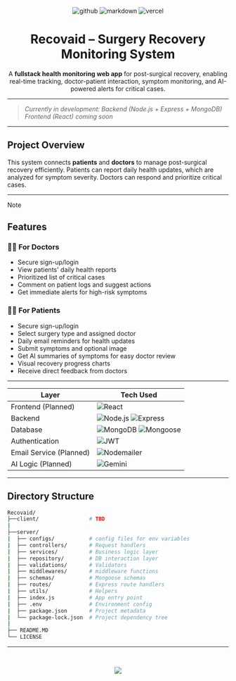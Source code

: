 <div align="center">

![github](https://img.shields.io/badge/GitHub-181717.svg?style=for-the-badge&logo=GitHub&logoColor=white)
![markdown](https://img.shields.io/badge/Markdown-181717.svg?style=for-the-badge&logo=Markdown&logoColor=white)
![vercel](https://img.shields.io/badge/Vercel-181717?style=for-the-badge&logo=vercel&logoColor=white)

# Recovaid – Surgery Recovery Monitoring System
A **fullstack health monitoring web app** for post-surgical recovery, enabling real-time tracking, doctor-patient interaction, symptom monitoring, and AI-powered alerts for critical cases.

</div>

---

>  *Currently in development: Backend (Node.js + Express + MongoDB)*  
>  *Frontend (React) coming soon*

---

##  Project Overview

This system connects **patients** and **doctors** to manage post-surgical recovery efficiently. Patients can report daily health updates, which are analyzed for symptom severity. Doctors can respond and prioritize critical cases.

---

>[!NOTE]
>## Features
>### 👨‍⚕️ For Doctors
>- Secure sign-up/login  
>- View patients' daily health reports  
>- Prioritized list of critical cases  
>- Comment on patient logs and suggest actions  
>- Get immediate alerts for high-risk symptoms  
>
>### 🧑‍💻 For Patients
>- Secure sign-up/login  
>- Select surgery type and assigned doctor  
>- Daily email reminders for health updates  
>- Submit symptoms and optional image  
>- Get AI summaries of symptoms for easy doctor review  
>- Visual recovery progress charts  
>- Receive direct feedback from doctors  

---

<div align="center">

| Layer      | Tech Used |
|------------|-----------|
|Frontend (Planned)|![React](https://img.shields.io/badge/React-20232a?style=for-the-badge&logo=react&logoColor=61DAFB)|
|Backend|![Node.js](https://img.shields.io/badge/Node.js-6DA55F?style=for-the-badge&logo=node.js&logoColor=white) ![Express](https://img.shields.io/badge/Express.js-000000?style=for-the-badge&logo=express&logoColor=white)|
|Database|![MongoDB](https://img.shields.io/badge/MongoDB-4EA94B?style=for-the-badge&logo=mongodb&logoColor=white) ![Mongoose](https://img.shields.io/badge/Mongoose-880000?style=for-the-badge&logoColor=white)|
|Authentication |![JWT](https://img.shields.io/badge/JWT-black?style=for-the-badge&logo=JSON%20web%20tokens&logoColor=white)|
|Email Service (Planned)|![Nodemailer](https://img.shields.io/badge/Nodemailer-EA4335?style=for-the-badge&logo=maildotru&logoColor=white)|
|AI Logic (Planned)|![Gemini](https://img.shields.io/badge/Gemini-8E75B2?style=for-the-badge&logo=google&logoColor=white)|

</div>

---

## Directory Structure

```bash
Recovaid/
├──client/                # TBD
|
├──server/
|  ├── configs/           # config files for env variables
|  ├── controllers/       # Request handlers 
|  ├── services/          # Business logic layer
|  ├── repository/        # DB interaction layer
|  ├── validations/       # Validators
|  ├── middlewares/       # middleware functions
|  ├── schemas/           # Mongoose schemas
|  ├── routes/            # Express route handlers
|  ├── utils/             # Helpers 
|  ├── index.js           # App entry point
|  ├── .env               # Environment config
|  ├── package.json       # Project metadata
|  └── package-lock.json  # Project dependency tree
|
├── README.MD
└── LICENSE
```
---
<br>
<p align="center"><a href="https://github.com/Nilanjan-Mondal/Recovaid/blob/main/LICENSE"><img src="https://img.shields.io/static/v1.svg?style=for-the-badge&label=License&message=BSD&logoColor=d9e0ee&colorA=363a4f&colorB=b7bdf8"/></a></p>
